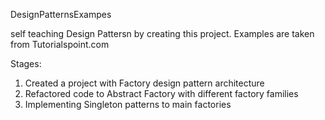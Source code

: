 
DesignPatternsExampes

self teaching Design Pattersn by creating this project. Examples are taken from Tutorialspoint.com

Stages:

1) Created a project with Factory design pattern architecture
2) Refactored code to Abstract Factory with different factory families
3) Implementing Singleton patterns to main factories

